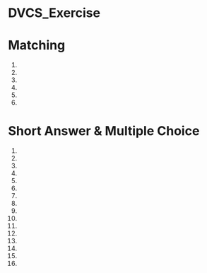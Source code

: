 # DVCS_Exercise

# Matching
1)  
2)  
3)  
4)  
5)  
6)  

# Short Answer & Multiple Choice
1)  
2)  
3)  
4)  
5)  
6)  
7)  
8)  
9)  
10) 
11) 
12) 
13) 
14) 
15) 
16) 
